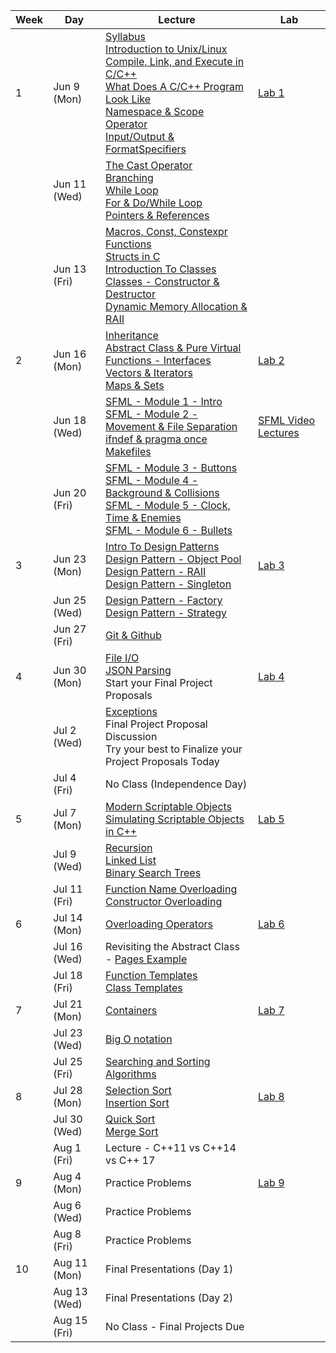 | Week | Day  | Lecture                            | Lab      |
|------|------|-------------------------------------|----------|
| 1    | Jun 9 (Mon)  | [Syllabus](./Syllabus.md)<br/>[Introduction to Unix/Linux ](./CourseNotes/01a-Unix-Linux.md)<br/>[Compile, Link, and Execute in C/C++](./CourseNotes/01b-CompileLink&Execute.md)<br/>[What Does A C/C++ Program Look Like](./CourseNotes/01c-WhatDoesAProgramLookLike.md)<br/>[Namespace & Scope Operator](./CourseNotes/01d-Namespace&ScopeOperator.md)<br/>[Input/Output & FormatSpecifiers](./CourseNotes/01e-InputOutput&FormatSpecifiers.md) | [Lab 1](./Labs/Lab01)   |
|      | Jun 11 (Wed) | [The Cast Operator](./CourseNotes/02a-CastOperator.md)<br/>[Branching](./CourseNotes/02b-Branching.md)<br/>[While Loop](./CourseNotes/02c-WhileLoop.md)<br/>[For & Do/While Loop](./CourseNotes/02d-ForLoop_DoWhile.md)<br/>[Pointers & References](./CourseNotes/02e-PointersRefrences.md) |          |
|      | Jun 13 (Fri) | [Macros, Const, Constexpr](./CourseNotes/03a-Macros_Const.md) <br/>[Functions](./CourseNotes/03b-Functions.md) <br/>[Structs in C](./CourseNotes/03c-StructsC.md) <br/>[Introduction To Classes](./CourseNotes/03d-ClassesIntroduction.md) <br/>[Classes - Constructor & Destructor](./CourseNotes/03e-Constructor&Destructor.md) <br/>[Dynamic Memory Allocation & RAII](./CourseNotes/03f-DynamicMemory&RAII.md) |          |
| 2    | Jun 16 (Mon) | [Inheritance](./CourseNotes/04a-Inheritance.md)<br/>[Abstract Class & Pure Virtual Functions - Interfaces](./CourseNotes/04b-AbstractClass.md)<br/>[Vectors & Iterators](./CourseNotes/04c-Vectors&Iterators.md)<br/>[Maps & Sets](./CourseNotes/04d-Map&Sets.md)| [Lab 2](./Labs/Lab02)   |
|      | Jun 18 (Wed) | [SFML - Module 1 - Intro](./CourseNotes/05a-SFML-Module1-Intro.md)<br/>[SFML - Module 2 - Movement & File Separation](./CourseNotes/05b-SFML-Module2-Movement&Separation.md)<br/>[ifndef & pragma once](./CourseNotes/05c-ifndef&pragma.md)<br/>[Makefiles](./CourseNotes/05d-Makefiles.md) | [SFML Video Lectures](https://drive.google.com/drive/folders/1_OMzTmZLOjwtQxPJXcDxebxMN-a1oRmW?usp=sharing)         |
|      | Jun 20 (Fri) | [SFML - Module 3 - Buttons](./CourseNotes/06a-SFML-Module3-Buttons.md) <br/>[SFML - Module 4 - Background & Collisions](./CourseNotes/06b-SFML-Module4-background&collisions.md) <br/>[SFML - Module 5 - Clock, Time & Enemies](./CourseNotes/06c-SFML-Module5-clock-time-enemies.md) <br/>[SFML - Module 6 - Bullets](./CourseNotes/06d-SFML-Module6-Bullets.md)  |          |
| 3    | Jun 23 (Mon) | [Intro To Design Patterns](./CourseNotes/07a-IntroToDesignPatterns.md)<br/>[Design Pattern - Object Pool](./CourseNotes/07b-DesignPattern-ObjectPool.md)<br/>[Design Pattern - RAII](./CourseNotes/07c-DesingPattern-RAII.md)<br/>[Design Pattern - Singleton](./CourseNotes/07d-DesignPattern-Singleton.md) | [Lab 3](./Labs/Lab03)   |
|      | Jun 25 (Wed) | [Design Pattern - Factory](./CourseNotes/08a-DesignPattern-Factory.md)<br/>[Design Pattern - Strategy](./CourseNotes/08b-DesignPattern-Strategy.md) |          |
|      | Jun 27 (Fri) | [Git & Github](./CourseNotes/09a-Git&Github.md)  |          |
| 4    | Jun 30 (Mon) | [File I/O](./CourseNotes/09b-File-IO.md)<br/>[JSON Parsing](./CourseNotes/09c-JSONParsing.md)<br/>Start your  Final Project Proposals                        | [Lab 4](./Labs/Lab04)   |
|      | Jul 2 (Wed)  | [Exceptions](./CourseNotes/09d-Exceptions.md)<br/>Final Project Proposal Discussion<br/>Try your best to Finalize your Project Proposals Today      |          |
|      | Jul 4 (Fri)  | No Class (Independence Day)     |          |
| 5    | Jul 7 (Mon)  | [Modern Scriptable Objects](./CourseNotes/10a-IntroToModernScriptableObjects.md)<br/>[Simulating Scriptable Objects in C++](./CourseNotes/10b-ScriptableObjectsInC++.md)                          | [Lab 5](./Labs/Lab05)   |
|      | Jul 9 (Wed)  | [Recursion](./CourseNotes/11a-Recursion.md) <br/>[Linked List](./CourseNotes/11b-LinkedLists.md) <br/>[Binary Search Trees](./CourseNotes/11c-BinarySearchTrees.md)                         |          |
|      | Jul 11 (Fri) | [Function Name Overloading](./CourseNotes/FunctionNameOverloading.md)<br/>[Constructor Overloading](./CourseNotes/12b-ConstructorOverloading.md)                        |          |
| 6    | Jul 14 (Mon) | [Overloading Operators](./CourseNotes/13a-OverloadingOperators.md)                        | [Lab 6](./Labs/Lab06)   |
|      | Jul 16 (Wed) | Revisiting the Abstract Class - [Pages Example](./Files/Pages)                       |          |
|      | Jul 18 (Fri) | [Function Templates](./CourseNotes/15a-FunctionTemplates.md)<br>[Class Templates](./CourseNotes/15b-ClassTemplates.md)                       |          |
| 7    | Jul 21 (Mon) | [Containers](./CourseNotes/16a-Containers.md)                          | [Lab 7](./Labs/Lab07)   |
|      | Jul 23 (Wed) | [Big O notation](./CourseNotes/)                        |          |
|      | Jul 25 (Fri) | [Searching and Sorting Algorithms](./CourseNotes/)      |          |
| 8    | Jul 28 (Mon) | [Selection Sort](./CourseNotes/)<br/>[Insertion Sort](./CourseNotes/)                      | [Lab 8](./Labs/Lab08)   |
|      | Jul 30 (Wed) | [Quick Sort](./CourseNotes/)<br/>[Merge Sort](./CourseNotes/)   |          |
|      | Aug 1 (Fri)  | Lecture - C++11 vs C++14 vs C++ 17                        |          |
| 9    | Aug 4 (Mon)  | Practice Problems                         | [Lab 9](./Labs/Lab09)   |
|      | Aug 6 (Wed)  | Practice Problems                         |          |
|      | Aug 8 (Fri)  | Practice Problems                        |          |
| 10   | Aug 11 (Mon) | Final Presentations (Day 1)        |  |
|      | Aug 13 (Wed) | Final Presentations (Day 2)        |          |
|      | Aug 15 (Fri) | No Class   - Final Projects Due |          |
